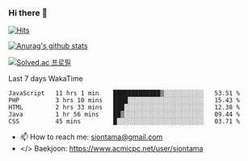 ### Hi there 👋

[![Hits](https://hits.seeyoufarm.com/api/count/incr/badge.svg?url=https%3A%2F%2Fgithub.com%2FYaminyam&count_bg=%2379C83D&title_bg=%23555555&icon=&icon_color=%23E7E7E7&title=hits&edge_flat=false)](https://hits.seeyoufarm.com)

[![Anurag's github stats](https://github-readme-stats.vercel.app/api?username=Yaminyam)](https://github.com/anuraghazra/github-readme-stats)

[![Solved.ac
프로필](http://mazassumnida.wtf/api/generate_badge?boj=siontama)](https://solved.ac/siontama)

Last 7 days WakaTime
<!--START_SECTION:waka-->
```text
JavaScript   11 hrs 1 min    █████████████▒░░░░░░░░░░░   53.51 % 
PHP          3 hrs 10 mins   ████░░░░░░░░░░░░░░░░░░░░░   15.43 % 
HTML         2 hrs 33 mins   ███░░░░░░░░░░░░░░░░░░░░░░   12.38 % 
Java         1 hr 56 mins    ██▒░░░░░░░░░░░░░░░░░░░░░░   09.44 % 
CSS          45 mins         █░░░░░░░░░░░░░░░░░░░░░░░░   03.71 % 
```
<!--END_SECTION:waka-->

- 📫 How to reach me: siontama@gmail.com
- </> Baekjoon: https://www.acmicpc.net/user/siontama

<!--
**Yaminyam/Yaminyam** is a ✨ _special_ ✨ repository because its `README.md` (this file) appears on your GitHub profile.

Here are some ideas to get you started:

- 🔭 I’m currently working on ...
- 🌱 I’m currently learning ...
- 👯 I’m looking to collaborate on ...
- 🤔 I’m looking for help with ...
- 💬 Ask me about ...
- 📫 How to reach me: ...
- 😄 Pronouns: ...
- ⚡ Fun fact: ...
-->

